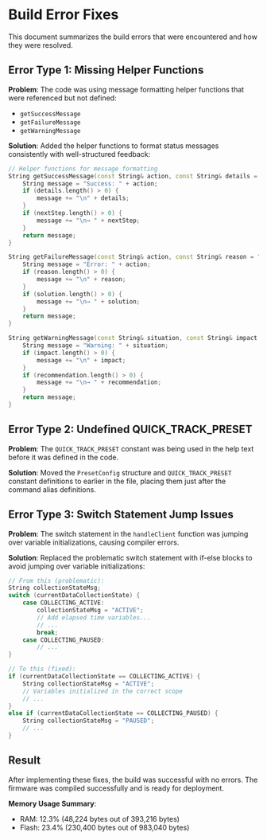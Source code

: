 # Build Error Fixes

This document summarizes the build errors that were encountered and how they were resolved.

## Error Type 1: Missing Helper Functions

**Problem**: The code was using message formatting helper functions that were referenced but not defined:
- `getSuccessMessage`
- `getFailureMessage`
- `getWarningMessage`

**Solution**: Added the helper functions to format status messages consistently with well-structured feedback:

```cpp
// Helper functions for message formatting
String getSuccessMessage(const String& action, const String& details = "", const String& nextStep = "") {
    String message = "Success: " + action;
    if (details.length() > 0) {
        message += "\n" + details;
    }
    if (nextStep.length() > 0) {
        message += "\n→ " + nextStep;
    }
    return message;
}

String getFailureMessage(const String& action, const String& reason = "", const String& solution = "") {
    String message = "Error: " + action;
    if (reason.length() > 0) {
        message += "\n" + reason;
    }
    if (solution.length() > 0) {
        message += "\n→ " + solution;
    }
    return message;
}

String getWarningMessage(const String& situation, const String& impact = "", const String& recommendation = "") {
    String message = "Warning: " + situation;
    if (impact.length() > 0) {
        message += "\n" + impact;
    }
    if (recommendation.length() > 0) {
        message += "\n→ " + recommendation;
    }
    return message;
}
```

## Error Type 2: Undefined QUICK_TRACK_PRESET

**Problem**: The `QUICK_TRACK_PRESET` constant was being used in the help text before it was defined in the code.

**Solution**: Moved the `PresetConfig` structure and `QUICK_TRACK_PRESET` constant definitions to earlier in the file, placing them just after the command alias definitions.

## Error Type 3: Switch Statement Jump Issues

**Problem**: The switch statement in the `handleClient` function was jumping over variable initializations, causing compiler errors.

**Solution**: Replaced the problematic switch statement with if-else blocks to avoid jumping over variable initializations:

```cpp
// From this (problematic):
String collectionStateMsg;
switch (currentDataCollectionState) {
    case COLLECTING_ACTIVE:
        collectionStateMsg = "ACTIVE";
        // Add elapsed time variables...
        // ...
        break;
    case COLLECTING_PAUSED:
        // ...
}

// To this (fixed):
if (currentDataCollectionState == COLLECTING_ACTIVE) {
    String collectionStateMsg = "ACTIVE";
    // Variables initialized in the correct scope
    // ...
}
else if (currentDataCollectionState == COLLECTING_PAUSED) {
    String collectionStateMsg = "PAUSED";
    // ...
}
```

## Result

After implementing these fixes, the build was successful with no errors. The firmware was compiled successfully and is ready for deployment.

**Memory Usage Summary**:
- RAM: 12.3% (48,224 bytes out of 393,216 bytes)
- Flash: 23.4% (230,400 bytes out of 983,040 bytes) 